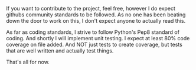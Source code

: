 If you want to contribute to the project, feel free, however I do expect githubs community standards to be followed.  As no one has been beating down the door to work on this, I don't expect anyone to actually read this.

As far as coding standards, I strive to follow Python's Pep8 standard of coding. And shortly I will implement unit testing.  I expect at least 80% code coverage on file added.  And NOT just tests to create coverage, but tests that are well written and actually test things.

That's all for now.
